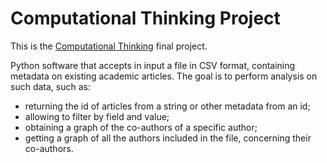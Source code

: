 # Computational Thinking Project
This is the [Computational Thinking](https://comp-think.github.io/) final project.

Python software that accepts in input a file in CSV format, containing metadata on existing academic articles. The goal is to perform analysis on such data, such as: 
- returning the id of articles from a string or other metadata from an id;
- allowing to filter by field and value;
- obtaining a graph of the co-authors of a specific author;
- getting a graph of all the authors included in the file, concerning their co-authors.
